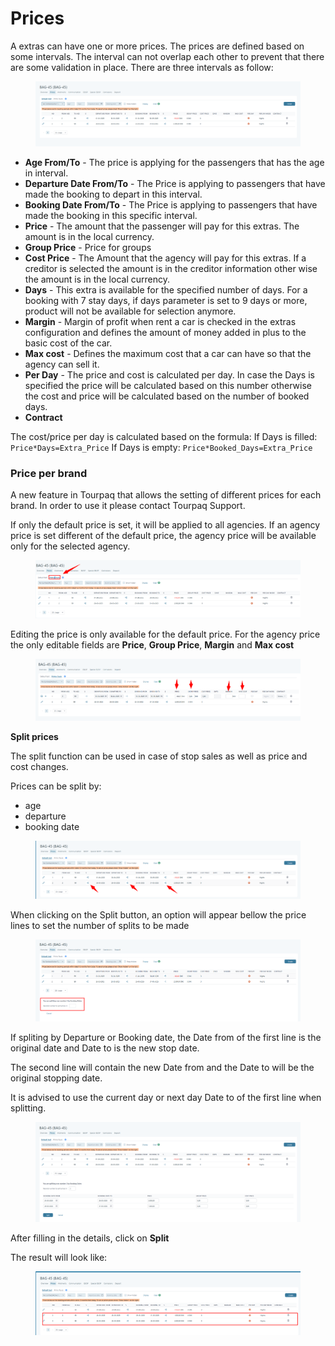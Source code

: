 # Prices

A extras can have one or more prices. The prices are defined based on some intervals. The interval can not overlap each other to prevent that there are some validation in place. There are three intervals as follow:

<figure><img src="../../.gitbook/assets/image (1) (1) (1) (1) (1) (1) (1) (1) (1) (1) (1) (1) (1) (1).png" alt=""><figcaption></figcaption></figure>

* **Age From/To** - The price is applying for the passengers that has the age in interval.
* **Departure Date From/To** - The Price is applying to passengers that have made the booking to depart in this interval.
* **Booking Date From/To** - The Price is applying to passengers that have made the booking in this specific interval.
* **Price** - The amount that the passenger will pay for this extras. The amount is in the local currency.
* **Group Price** - Price for groups
* **Cost Price** - The Amount that the agency will pay for this extras. If a creditor is selected the amount is in the creditor information other wise the amount is in the local currency.
* **Days** - This extra is available for the specified number of days. For a booking with 7 stay days, if days parameter is set to 9 days or more, product will not be available for selection anymore.
* **Margin** - Margin of profit when rent a car is checked in the extras configuration and defines the amount of money added in plus to the basic cost of the car.
* **Max cost** - Defines the maximum cost that a car can have so that the agency can sell it.
* **Per Day** - The price and cost is calculated per day. In case the Days is specified the price will be calculated based on this number otherwise the cost and price will be calculated based on the number of booked days.
* **Contract**

The cost/price per day is calculated based on the formula: If Days is filled: `Price*Days=Extra_Price` If Days is empty: `Price*Booked_Days=Extra_Price`

### Price per brand <a href="#price-per-brand" id="price-per-brand"></a>

A new feature in Tourpaq that allows the setting of different prices for each brand. In order to use it please contact Tourpaq Support.

If only the default price is set, it will be applied to all agencies. If an agency price is set different of the default price, the agency price will be available only for the selected agency.

<figure><img src="../../.gitbook/assets/image (2) (1) (1) (1) (2).png" alt=""><figcaption></figcaption></figure>

Editing the price is only available for the default price. For the agency price the only editable fields are **Price**, **Group Price**, **Margin** and **Max cost**

<figure><img src="../../.gitbook/assets/image (4) (1) (1) (1) (1) (1) (1) (1).png" alt=""><figcaption></figcaption></figure>

**Split prices**

The split function can be used in case of stop sales as well as price and cost changes.

Prices can be split by:

* age
* departure
* booking date

<figure><img src="../../.gitbook/assets/image (17) (1) (1).png" alt=""><figcaption></figcaption></figure>

When clicking on the Split button, an option will appear bellow the price lines to set the number of splits to be made

<figure><img src="../../.gitbook/assets/image (18) (1).png" alt=""><figcaption></figcaption></figure>

If spliting by Departure or Booking date, the Date from of the first line is the original date and Date to is the new stop date.

The second line will contain the new Date from and the Date to will be the original stopping date.

It is advised to use the current day or next day Date to of the first line when splitting.

<figure><img src="../../.gitbook/assets/image (19) (1).png" alt=""><figcaption></figcaption></figure>

After filling in the details, click on **Split**

The result will look like:

<figure><img src="../../.gitbook/assets/image (20) (1).png" alt=""><figcaption></figcaption></figure>
